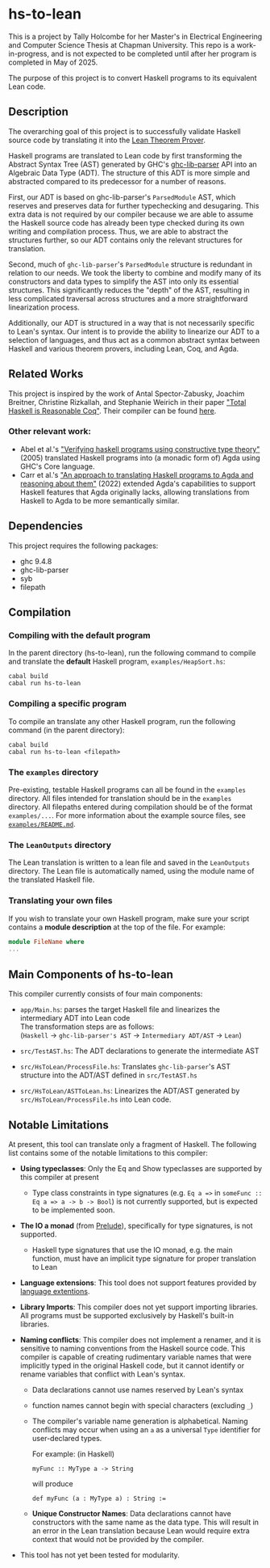# hs-to-lean

This is a project by Tally Holcombe for her Master's in Electrical Engineering and Computer Science Thesis at Chapman University. This repo is a work-in-progress, and is not expected to be completed until after her program is completed in May of 2025.

The purpose of this project is to convert Haskell programs to its equivalent Lean code.


## Description

The overarching goal of this project is to successfully validate Haskell source code by translating it into the [Lean Theorem Prover](https://lean-lang.org/).

Haskell programs are translated to Lean code by first transforming the Abstract Syntax Tree (AST) generated by GHC's [ghc-lib-parser](https://hackage.haskell.org/package/ghc-lib-parser) API into an Algebraic Data Type (ADT). The structure of this ADT is more simple and abstracted compared to its predecessor for a number of reasons. 

First, our ADT is based on ghc-lib-parser's `ParsedModule` AST, which reserves and preserves data for further typechecking and desugaring. This extra data is not required by our compiler because we are able to assume the Haskell source code has already been type checked during its own writing and compilation process. Thus, we are able to abstract the structures further, so our ADT contains only the relevant structures for translation. 

Second, much of `ghc-lib-parser`'s `ParsedModule` structure is redundant in relation to our needs. We took the liberty to combine and modify many of its constructors and data types to simplify the AST into only its essential structures. This significantly reduces the "depth" of the AST, resulting in less complicated traversal across structures and a more straightforward linearization process.

Additionally, our ADT is structured in a way that is not necessarily specific to Lean's syntax. Our intent is to provide the ability to linearize our ADT to a selection of languages, and thus act as a common abstract syntax between Haskell and various theorem provers, including Lean, Coq, and Agda. 


## Related Works

This project is inspired by the work of Antal Spector-Zabusky, Joachim Breitner, Christine Rizkallah, and Stephanie Weirich in their paper ["Total Haskell is Reasonable Coq"](https://arxiv.org/abs/1711.09286). Their compiler can be found [here](https://github.com/plclub/hs-to-coq).

### Other relevant work:
* Abel et al.'s  ["Verifying haskell programs using constructive type theory"](https://dl.acm.org/doi/10.1145/1088348.1088355) (2005) translated Haskell programs into (a monadic form of) Agda using GHC's Core language. 
* Carr et al.'s ["An approach to translating Haskell programs to
Agda and reasoning about them"](https://arxiv.org/abs/2205.08718) (2022) extended Agda's capabilities to support Haskell features that Agda originally lacks, allowing translations from Haskell to Agda to be more semantically similar.


## Dependencies

This project requires the following packages: 
* ghc 9.4.8
* ghc-lib-parser
* syb
* filepath

## Compilation


### Compiling with the default program
In the parent directory (hs-to-lean), run the following command to compile and translate the **default** Haskell program, `examples/HeapSort.hs`:
```
cabal build
cabal run hs-to-lean
```

### Compiling a specific program
To compile an translate any other Haskell program, run the following command (in the parent directory):

```
cabal build
cabal run hs-to-lean <filepath> 
```

### The `examples` directory
Pre-existing, testable Haskell programs can all be found in the `examples` directory.  All files intended for translation should be in the `examples` directory. All filepaths entered during compilation should be of the format `examples/...`. For more information about the example source files, see [`examples/README.md`](https://github.com/holcombet/hs-to-lean/blob/main/examples/README.md).

### The `LeanOutputs` directory
The Lean translation is written to a lean file and saved in the `LeanOutputs` directory. The Lean file is automatically named, using the module name of the translated Haskell file. 


### Translating your own files

If you wish to translate your own Haskell program, make sure your script contains a **module description** at the top of the file. For example:

```haskell
module FileName where
...
```
## Main Components of hs-to-lean

This compiler currently consists of four main components:

* `app/Main.hs`: parses the target Haskell file and linearizes the intermediary ADT into Lean code  \
    The transformation steps are as follows:\
    (`Haskell` $\to$ `ghc-lib-parser's AST` $\to$ `Intermediary ADT/AST` $\to$ `Lean`)

* `src/TestAST.hs`: The ADT declarations to generate the intermediate AST

* `src/HsToLean/ProcessFile.hs`: Translates `ghc-lib-parser`'s AST structure into the ADT/AST defined in `src/TestAST.hs`

* `src/HsToLean/ASTToLean.hs`: Linearizes the ADT/AST generated by `src/HsToLean/ProcessFile.hs` into Lean code. 


## Notable Limitations

At present, this tool can translate only a fragment of Haskell. The following list contains some of the notable limitations to this compiler:
* **Using typeclasses**: Only the Eq and Show typeclasses are supported by this compiler at present
    * Type class constraints in type signatures (e.g. `Eq a =>` in `someFunc :: Eq a => a -> b -> Bool`) is not currently supported, but is expected to be implemented soon.
* **The IO a monad** (from [Prelude](https://hackage.haskell.org/package/base-4.21.0.0/docs/Prelude.html#t:IO)), specifically for type signatures, is not supported. 
    * Haskell type signatures that use the IO monad, e.g. the main function, must have an implicit type signature for proper translation to Lean
* **Language extensions**: This tool does not support features provided by [language extentions](https://hackage.haskell.org/package/template-haskell-2.23.0.0/docs/Language-Haskell-TH.html#g:5).
* **Library Imports**: This compiler does not yet support importing libraries. All programs must be supported exclusively by Haskell's built-in libraries.
* **Naming conflicts**: This compiler does not implement a renamer, and it is sensitive to naming conventions from the Haskell source code. This compiler is capable of creating rudimentary variable names that were implicitly typed in the original Haskell code, but it cannot identify or rename variables that conflict with Lean's syntax.
    * Data declarations cannot use names reserved by Lean's syntax
    * function names cannot begin with special characters (excluding `_`)
    * The compiler's variable name generation is alphabetical. Naming conflicts may occur when using an `a` as a universal `Type` identifier for user-declared types.

        For example: (in Haskell)
        ```
        myFunc :: MyType a -> String
        ``` 

        will produce
        ```
        def myFunc (a : MyType a) : String :=
        ```
    * **Unique Constructor Names**: Data declarations cannot have constructors with the same name as the data type. This will result in an error in the Lean translation because Lean would require extra context that would not be provided by the compiler.

* This tool has not yet been tested for modularity.

